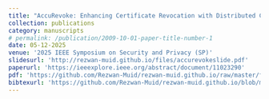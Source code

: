 ```yaml
---
title: "AccuRevoke: Enhancing Certificate Revocation with Distributed Cryptographic Accumulators"
collection: publications
category: manuscripts
# permalink: /publication/2009-10-01-paper-title-number-1
date: 05-12-2025
venue: '2025 IEEE Symposium on Security and Privacy (SP)'
slidesurl: 'http://rezwan-muid.github.io/files/accurevokeslide.pdf'
paperurl: 'https://ieeexplore.ieee.org/abstract/document/11023290'
pdf: 'https://github.com/Rezwan-Muid/rezwan-muid.github.io/raw/master/files/AccuRevoke_Enhancing_Certificate_Revocation_with_Distributed_Cryptographic_Accumulators.pdf'
bibtexurl: 'https://github.com/Rezwan-Muid/rezwan-muid.github.io/blob/master/files/accurevoke.bib'
---
```


